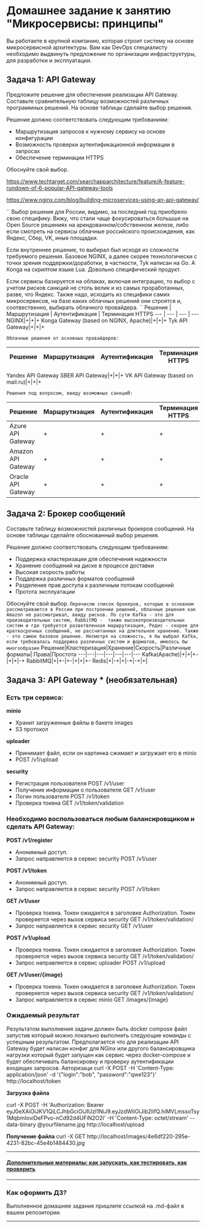 
# Домашнее задание к занятию "Микросервисы: принципы"

Вы работаете в крупной компанию, которая строит систему на основе микросервисной архитектуры.
Вам как DevOps специалисту необходимо выдвинуть предложение по организации инфраструктуры, для разработки и эксплуатации.

## Задача 1: API Gateway 

Предложите решение для обеспечения реализации API Gateway. Составьте сравнительную таблицу возможностей различных программных решений. На основе таблицы сделайте выбор решения.

Решение должно соответствовать следующим требованиям:
- Маршрутизация запросов к нужному сервису на основе конфигурации
- Возможность проверки аутентификационной информации в запросах
- Обеспечение терминации HTTPS

Обоснуйте свой выбор.

https://www.techtarget.com/searchapparchitecture/feature/A-feature-rundown-of-6-popular-API-gateway-tools

https://www.nginx.com/blog/building-microservices-using-an-api-gateway/

``
Выбор решения для России, видимо, за последний год приобрело свою специфику.
Вижу, что стали чаще фокусироваться большше на Open Source решениях на арендованном/собственном железе, либо если смотреть на сервисы облачные российского происхождения, как Яндекс, Сбер, VK, иные площадки.

Если внутреннее решение, то выбирал был исходя из сложности требуемого решения. Базовое NGINX, а далее скорее технологически с точки зрения поддержки/доработки, в частности, Tyk написан на Go. А Konga на скриптом языке Lua. Довольно специфический продукт.

Если сервисы базируется на облаках, включая интеграцию, то выбор с учетом рисков санкций не столь велик и из самых проработанных, разве, что Яндекс. Также надо, исходить из специфики самих микросервисов, на базе каких облачных решений они строятся и, соотвественно, выбирать облачного провайдера.
``
Решение | Маршрутизация | Аутентификация | Терминация HTTPS 
 --- | --- | --- | ---
NGINX|+|+|+
Konga Gateway (based on NGINX, Apache)|+|+|+
Tyk API Gateway|+|+|+
```
Облачные решения от основных провайдеров:
```
Решение | Маршрутизация | Аутентификация | Терминация HTTPS 
 --- | --- | --- | ---
Yandex API Gateway
SBER API Gateway|+|+|+
VK API Gateway (based on mail.ru)|+|+|+
```
Решения под вопросом, ввиду возможных санкциЙ:
```
Решение|Маршрутизация|Аутентификация|Терминация HTTPS
--- | --- | --- | ---
Azure API Gateway|+|+|+
Amazon API Gateway|+|+|+
Oracle API Gateway|+|+|+

## Задача 2: Брокер сообщений

Составьте таблицу возможностей различных брокеров сообщений. На основе таблицы сделайте обоснованный выбор решения.

Решение должно соответствовать следующим требованиям:
- Поддержка кластеризации для обеспечения надежности
- Хранение сообщений на диске в процессе доставки
- Высокая скорость работы
- Поддержка различных форматов сообщений
- Разделение прав доступа к различным потокам сообщений
- Протота эксплуатации

Обоснуйте свой выбор.
``
Перечислю список брокеров, которые в основном рассматриваются в России при построении решений, облачные решения как Amazon не рассматривал, ввиду рисков. По сути Kafka - это для производительных систем, RabbitMQ -  также высокопроизводительных систем и где требуется разветвленная маршрутизация, Редис - скорее для краткосрочных сообщений, не рассчитанных на длительное хранение. Также - это самое базовое решение.
Несмотря на сложность, я бы выбрал Kafka, если требовалась поддержка различных систем и форматов, имелось бы многообразие
``
Решение|Кластеризация|Хранение|Скорость|Различные форматы|	Права|Простота
---|---|---|---|---|---|---
Kafka(Apache)|+|+|+-|+|+|-+
RabbitMQ|+|+-|+-|+|+|+-
Redis|+|-+|+|-+|-+|+|

## Задача 3: API Gateway * (необязательная)

### Есть три сервиса:

**minio**
- Хранит загруженные файлы в бакете images
- S3 протокол

**uploader**
- Принимает файл, если он картинка сжимает и загружает его в minio
- POST /v1/upload

**security**
- Регистрация пользователя POST /v1/user
- Получение информации о пользователе GET /v1/user
- Логин пользователя POST /v1/token
- Проверка токена GET /v1/token/validation

### Необходимо воспользоваться любым балансировщиком и сделать API Gateway:

**POST /v1/register**
- Анонимный доступ.
- Запрос направляется в сервис security POST /v1/user

**POST /v1/token**
- Анонимный доступ.
- Запрос направляется в сервис security POST /v1/token

**GET /v1/user**
- Проверка токена. Токен ожидается в заголовке Authorization. Токен проверяется через вызов сервиса security GET /v1/token/validation/
- Запрос направляется в сервис security GET /v1/user

**POST /v1/upload**
- Проверка токена. Токен ожидается в заголовке Authorization. Токен проверяется через вызов сервиса security GET /v1/token/validation/
- Запрос направляется в сервис uploader POST /v1/upload

**GET /v1/user/{image}**
- Проверка токена. Токен ожидается в заголовке Authorization. Токен проверяется через вызов сервиса security GET /v1/token/validation/
- Запрос направляется в сервис minio  GET /images/{image}

### Ожидаемый результат

Результатом выполнения задачи должен быть docker compose файл запустив который можно локально выполнить следующие команды с успешным результатом.
Предполагается что для реализации API Gateway будет написан конфиг для NGinx или другого балансировщика нагрузки который будет запущен как сервис через docker-compose и будет обеспечивать балансировку и проверку аутентификации входящих запросов.
Авторизаци
curl -X POST -H 'Content-Type: application/json' -d '{"login":"bob", "password":"qwe123"}' http://localhost/token

**Загрузка файла**

curl -X POST -H 'Authorization: Bearer eyJ0eXAiOiJKV1QiLCJhbGciOiJIUzI1NiJ9.eyJzdWIiOiJib2IifQ.hiMVLmssoTsy1MqbmIoviDeFPvo-nCd92d4UFiN2O2I' -H 'Content-Type: octet/stream' --data-binary @yourfilename.jpg http://localhost/upload

**Получение файла**
curl -X GET http://localhost/images/4e6df220-295e-4231-82bc-45e4b1484430.jpg

---

#### [Дополнительные материалы: как запускать, как тестировать, как проверить](https://github.com/netology-code/devkub-homeworks/tree/main/11-microservices-02-principles)

---

### Как оформить ДЗ?

Выполненное домашнее задание пришлите ссылкой на .md-файл в вашем репозитории.

---
